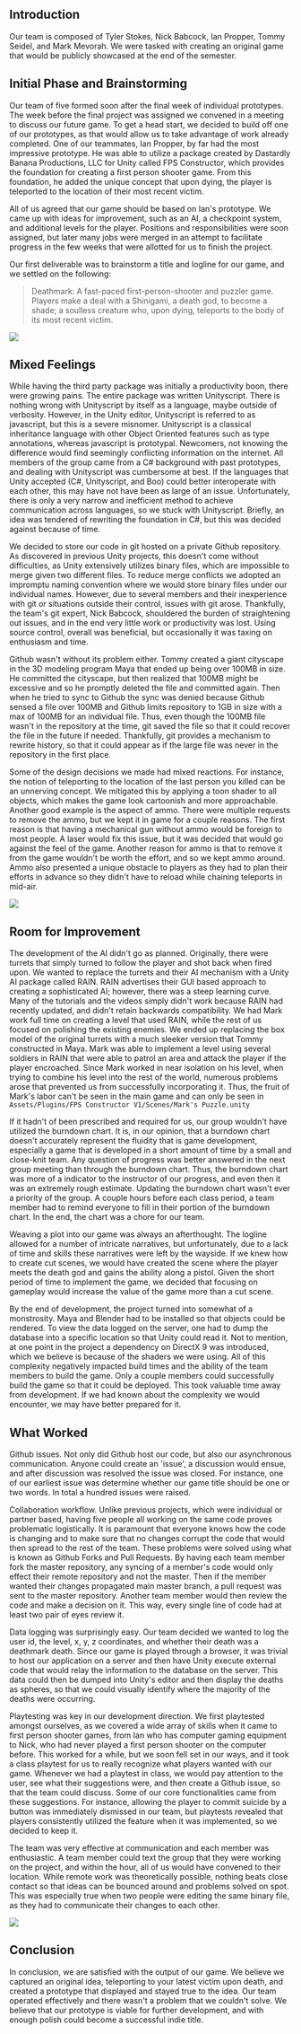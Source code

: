 
## Introduction

Our team is composed of Tyler Stokes, Nick Babcock, Ian Propper, Tommy Seidel,
and Mark Mevorah. We were tasked with creating an original game that would be
publicly showcased at the end of the semester.

## Initial Phase and Brainstorming

Our team of five formed soon after the final week of individual prototypes.  The
week before the final project was assigned we convened in a meeting to discuss
our  future game.  To get a head start, we decided to build off one of our
prototypes, as that would allow us to take advantage of work already completed.
One of our teammates, Ian Propper, by far had the most impressive prototype. He
was able to utilize a package created by Dastardly Banana Productions, LLC for
Unity called FPS Constructor, which provides the foundation for creating a first
person shooter game. From this foundation, he added the unique concept that upon
dying, the player is teleported to the location of their most recent victim.

All of us agreed that our game should be based on Ian's prototype. We came up
with ideas for improvement, such as an AI, a checkpoint system, and additional
levels for the player. Positions and responsibilities were soon assigned, but
later many jobs were merged in an attempt to facilitate progress in the few
weeks that were allotted for us to finish the project.

Our first deliverable was to brainstorm a title and logline for our game, and
we settled on the following:

> Deathmark: A fast-paced first-person-shooter and puzzler game. Players make a
> deal with a Shinigami, a death god, to become a shade; a soulless creature
> who, upon dying, teleports to the body of its most recent victim.

![](img/intro.png)

## Mixed Feelings

While having the third party package was initially a productivity boon, there
were growing pains. The entire package was written Unityscript. There is nothing
wrong with Unityscript by itself as a language, maybe outside of verbosity.
However, in the Unity editor, Unityscript is referred to as javascript, but this
is a severe misnomer. Unityscript is a classical inheritance language with other
Object Oriented features such as type annotations, whereas javascript is
prototypal. Newcomers, not knowing the difference would find seemingly
conflicting information on the internet. All members of the group came from a C#
background with past prototypes, and dealing with Unityscript was cumbersome at
best. If the languages that Unity accepted (C#, Unityscript, and Boo) could
better interoperate with each other, this may have not have been as large of an
issue. Unfortunately, there is only a very narrow and inefficient method to
achieve communication across languages, so we stuck with Unityscript. Briefly,
an idea was tendered of rewriting the foundation in C#, but this was decided
against because of time.

We decided to store our code in git hosted on a private Github repository. As
discovered in previous Unity projects, this doesn't come without difficulties,
as Unity extensively utilizes binary files, which are impossible to merge given
two different files. To reduce merge conflicts we adopted an impromptu naming
convention where we would store binary files under our individual names.
However, due to several members and their inexperience with git or situations
outside their control, issues with git arose. Thankfully, the team's git
expert, Nick Babcock, shouldered the burden of straightening out issues, and in
the end very little work or productivity was lost. Using source control,
overall was beneficial, but occasionally it was taxing on enthusiasm and time.

Github wasn't without its problem either. Tommy created a giant cityscape in the
3D modeling program Maya that ended up being over 100MB in size. He committed
the cityscape, but then realized that 100MB might be excessive and so he
promptly deleted the file and committed again. Then when he tried to sync to
Github the sync was denied because Github sensed a file over 100MB and Github
limits repository to 1GB in size with a max of 100MB for an individual file.
Thus, even though the 100MB file wasn't in the repository at the time, git saved
the file so that it could recover the file in the future if needed. Thankfully,
git provides a mechanism to rewrite history, so that it could appear as if the
large file was never in the repository in the first place.

Some of the design decisions we made had mixed reactions. For instance, the
notion of teleporting to the location of the last person you killed can be an
unnerving concept. We mitigated this by applying a toon shader to all objects,
which makes the game look cartoonish and more approachable. Another good example
is the aspect of ammo. There were multiple requests to remove the ammo, but we
kept it in game for a couple reasons. The first reason is that having a
mechanical gun without ammo would be foreign to most people. A laser would fix
this issue, but it was decided that would go against the feel of the game.
Another reason for ammo is that to remove it from the game wouldn't be worth the
effort, and so we kept ammo around. Ammo also presented a unique obstacle to
players as they had to plan their efforts in advance so they didn't have to
reload while chaining teleports in mid-air.

![](img/hurt.png)

## Room for Improvement

The development of the AI didn't go as planned. Originally, there were turrets
that simply turned to follow the player and shot back when fired upon. We wanted
to replace the turrets and their AI mechanism with a Unity AI package called
RAIN. RAIN advertises their GUI based approach to creating a sophisticated AI;
however, there was a steep learning curve. Many of the tutorials and the videos
simply didn't work because RAIN had recently updated, and didn't retain
backwards compatibility. We had Mark work full time on creating a level that
used RAIN, while the rest of us focused on polishing the existing enemies. We
ended up replacing the box model of the original turrets with a much sleeker
version that Tommy constructed in Maya. Mark was able to implement a level using
several soldiers in RAIN that were able to patrol an area and attack the player
if the player encroached. Since Mark worked in near isolation on his level, when
trying to combine his level into the rest of the world, numerous problems arose
that prevented us from successfully incorporating it. Thus, the fruit of Mark's
labor can't be seen in the main game and can only be seen in `Assets/Plugins/FPS
Constructor V1/Scenes/Mark's Puzzle.unity`

If it hadn't of been prescribed and required for us, our group wouldn't have
utilized the burndown chart. It is, in our opinion, that a burndown chart
doesn't accurately represent the fluidity that is game development, especially a
game that is developed in a short amount of time by a small and close-knit team.
Any question of progress was better answered in the next group meeting than
through the burndown chart. Thus, the burndown chart was more of a indicator to
the instructor of our progress, and even then it was an extremely rough
estimate. Updating the burndown chart wasn't ever a priority of the group. A
couple hours before each class period, a team member had to remind everyone to
fill in their portion of the burndown chart. In the end, the chart was a chore
for our team.

Weaving a plot into our game was always an afterthought. The logline allowed
for a number of intricate narratives, but unfortunately, due to a lack of time
and skills these narratives were left by the wayside. If we knew how to create
cut scenes, we would have created the scene where the player meets the death
god and gains the ability along a pistol. Given the short period of time to
implement the game, we decided that focusing on gameplay would increase the
value of the game more than a cut scene.

By the end of development, the project turned into somewhat of a monstrosity.
Maya and Blender had to be installed so that objects could be rendered. To
view the data logged on the server, one had to dump the database into a
specific location so that Unity could read it. Not to mention, at one point in
the project a dependency on DirectX 9 was introduced, which we believe is
because of the shaders we were using. All of this complexity negatively
impacted build times and the ability of the team members to build the game.
Only a couple members could successfully build the game so that it could be
deployed. This took valuable time away from development. If we had known about
the complexity we would encounter, we may have better prepared for it.

## What Worked

Github issues. Not only did Github host our code, but also our asynchronous
communication. Anyone could create an 'issue', a discussion would ensue, and
after discussion was resolved the issue was closed. For instance, one of our
earliest issue was determine whether our game title should be one or two words.
In total a hundred issues were raised.

Collaboration workflow. Unlike previous projects, which were individual or
partner based, having five people all working on the same code proves
problematic logistically. It is paramount that everyone knows how the code is
changing and to make sure that no changes corrupt the code that would then
spread to the rest of the team. These problems were solved using what is known
as Github Forks and Pull Requests. By having each team member fork the master
repository, any syncing of a member's code would only effect their remote
repository and not the master. Then if the member wanted their changes
propagated main master branch, a pull request was sent to the master repository.
Another team member would then review the code and make a decision on it. This
way, every single line of code had at least two pair of eyes review it.

Data logging was surprisingly easy. Our team decided we wanted to log the user
id, the level, x, y, z coordinates, and whether their death was a deathmark
death. Since our game is played through a browser, it was trivial to host our
application on a server and then have Unity execute external code that would
relay the information to the database on the server. This data could then be
dumped into Unity's editor and then display the deaths as spheres, so that we
could visually identify where the majority of the deaths were occurring.

Playtesting was key in our development direction. We first playtested amongst
ourselves, as we covered a wide array of skills when it came to first person
shooter games, from Ian who has computer gaming equipment to Nick, who had never
played a first person shooter on the computer before. This worked for a while,
but we soon fell set in our ways, and it took a class playtest for us to really
recognize what players wanted with our game. Whenever we had a playtest in
class, we would pay attention to the user, see what their suggestions were, and
then create a Github issue, so that the team could discuss. Some of our core
functionalities came from these suggestions. For instance, allowing the player
to commit suicide by a button was immediately dismissed in our team, but
playtests revealed that players consistently utilized the feature when it was
implemented, so we decided to keep it.

The team was very effective at communication and each member was enthusiastic.
A team member could text the group that they were working on the project, and
within the hour, all of us would have convened to their location. While remote
work was theoretically possible, nothing beats close contact so that ideas can
be bounced around and problems solved on spot. This was especially true when
two people were editing the same binary file, as they had to communicate their
changes to each other.

![](img/shotgun.png)

## Conclusion

In conclusion, we are satisfied with the output of our game. We believe we
captured an original idea, teleporting to your latest victim upon death, and
created a prototype that displayed and stayed true to the idea. Our team
operated effectively and there wasn't a problem that we couldn't solve. We
believe that our prototype is viable for further development, and with enough
polish could become a successful indie title.
